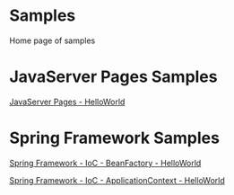 # Samples
Home page of samples

# JavaServer Pages Samples

[JavaServer Pages - HelloWorld](https://github.com/Shifatullah/jsp-helloworld)

# Spring Framework Samples

[Spring Framework - IoC - BeanFactory - HelloWorld](https://github.com/Shifatullah/spring-beanfactory-helloworld)

[Spring Framework - IoC - ApplicationContext - HelloWorld](https://github.com/Shifatullah/spring-applicationcontext-helloworld)

